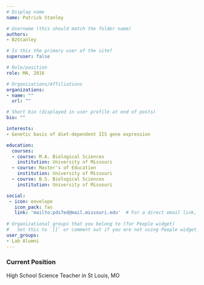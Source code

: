 ```yaml
---
# Display name
name: Patrick Stanley

# Username (this should match the folder name)
authors:
- B2Stanley

# Is this the primary user of the site?
superuser: false

# Role/position
role: MA, 2016

# Organizations/Affiliations
organizations:
- name: ""
  url: ""

# Short bio (displayed in user profile at end of posts)
bio: ""

interests:
- Genetic basis of diet-dependent IIS gene expression

education:
  courses:
  - course: M.A. Biological Sciences
    institution: University of Missouri
  - course: Master's of Education
    institution: University of Missouri
  - course: B.S. Biological Sciences
    institution: University of Missouri

social:
 - icon: envelope
   icon_pack: fas
   link: 'mailto:pds7ed@mail.missouri.edu'  # For a direct email link, use "mailto:test@example.org".
   
# Organizational groups that you belong to (for People widget)
#   Set this to `[]` or comment out if you are not using People widget.
user_groups:
- Lab Alumni
---
```


### Current Position

  High School Science Teacher in St Louis, MO
